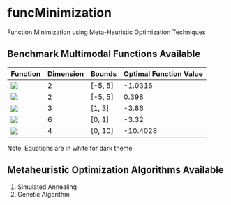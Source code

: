 # funcMinimization
Function Minimization using Meta-Heuristic Optimization Techniques

## Benchmark Multimodal Functions Available
| Function | Dimension | Bounds | Optimal Function Value |
| -------- | --------- | ------ | ---------------------- |
| <img src="https://render.githubusercontent.com/render/math?math=\color{white} f_{1} = 4x_1^2 - 2.1x_1^4 + \frac{1}{3}x_1^6 + x_1 x_2 - 4x_2^2 + 4 x_2^4"> | 2 | [-5, 5] | -1.0316 |
| <img src="https://render.githubusercontent.com/render/math?math=\color{white} f_{2} = (x_2 - \frac{5.1}{4\pi^2}x_1^2 + \frac{5}{\pi}x_1 -6)^2 + 10(1 - \frac{1}{8\pi})\cos{x_1} + 10"> | 2 | [-5, 5] | 0.398 |
| <img src="https://render.githubusercontent.com/render/math?math=\color{white} f_{3} = -\sum_{i=1}^{4} c_i exp(-\sum_{j=1}^{3} a_{ij}(x_j - p_{ij})^2)"> | 3 | [1, 3] | -3.86 |
| <img src="https://render.githubusercontent.com/render/math?math=\color{white} f_{4} = -\sum_{i=1}^{4} c_i exp(-\sum_{j=1}^{6} a_{ij}(x_j - p_{ij})^2)"> | 6 | [0, 1] | -3.32 |
| <img src="https://render.githubusercontent.com/render/math?math=\color{white} f_{5} = -\sum_{i=1}^{7} [(X - a_i)(X - a_i)^T + c_i]^{-1}"> | 4 | [0, 10] | -10.4028 |

Note: Equations are in white for dark theme.

## Metaheuristic Optimization Algorithms Available
1. Simulated Annealing
2. Genetic Algorithm
